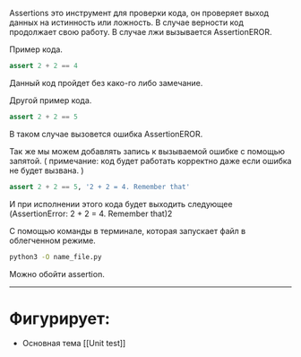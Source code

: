 Assertions это инструмент для проверки кода, он проверяет выход данных на истинность или ложность. В случае верности код продолжает свою работу.  В случае лжи вызывается AssertionEROR. 

Пример кода. 
```python
assert 2 + 2 == 4
```
Данный код пройдет без како-го либо замечание. 


Другой пример кода. 
```python 
assert 2 + 2 == 5
```
В таком случае вызовется ошибка AssertionEROR. 


Так же мы можем добавлять запись к вызываемой ошибке c помощью запятой.                    ( примечание: код будет работать корректно даже если ошибка не будет вызвана. )
```python
assert 2 + 2 == 5, '2 + 2 = 4. Remember that'
```
И при исполнении этого кода будет выходить следующее (AssertionError: 2 + 2 = 4. Remember that)2

С помощью команды в терминале, которая запускает файл в облегченном режиме. 
```zsh terminal
python3 -O name_file.py
```
Можно обойти assertion. 


---
# Фигурирует:
* Основная тема [[Unit test]]

